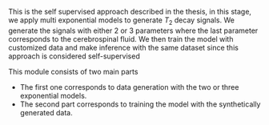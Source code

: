 This is the self supervised approach described in the thesis, in this stage, we apply multi exponential models to generate $T_{2}$ decay signals. We generate the signals with either 2 or 3 parameters where the last parameter corresponds to the cerebrospinal fluid. We then train the model with customized data and make inference with the same dataset since this approach is considered self-supervised

This module consists of two main parts
* The first one corresponds to data generation with the two or three exponential models. 
* The second part corresponds to training the model with the synthetically generated data. 